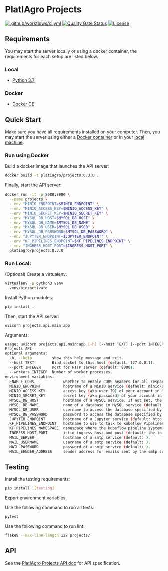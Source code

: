 # PlatIAgro Projects

[![.github/workflows/ci.yml](https://github.com/platiagro/projects/actions/workflows/ci.yml/badge.svg)](https://github.com/platiagro/projects/actions/workflows/ci.yml)
[![Quality Gate Status](https://sonarcloud.io/api/project_badges/measure?project=platiagro_projects&metric=alert_status)](https://sonarcloud.io/dashboard?id=platiagro_projects)
[![License](https://img.shields.io/badge/License-Apache%202.0-blue.svg)](https://opensource.org/licenses/Apache-2.0)

## Requirements

You may start the server locally or using a docker container, the requirements for each setup are listed below.

### Local

- [Python 3.7](https://www.python.org/downloads/)

### Docker

- [Docker CE](https://www.docker.com/get-docker)

## Quick Start

Make sure you have all requirements installed on your computer. Then, you may start the server using either a [Docker container](#run-using-docker) or in your [local machine](#run-local).

### Run using Docker

Build a docker image that launches the API server:

```bash
docker build -t platiagro/projects:0.3.0 .
```

Finally, start the API server:

```bash
docker run -it -p 8080:8080 \
  --name projects \
  --env "MINIO_ENDPOINT=$MINIO_ENDPOINT" \
  --env "MINIO_ACCESS_KEY=$MINIO_ACCESS_KEY" \
  --env "MINIO_SECRET_KEY=$MINIO_SECRET_KEY" \
  --env "MYSQL_DB_HOST=$MYSQL_DB_HOST" \
  --env "MYSQL_DB_NAME=$MYSQL_DB_NAME" \
  --env "MYSQL_DB_USER=$MYSQL_DB_USER" \
  --env "MYSQL_DB_PASSWORD=$MYSQL_DB_PASSWORD" \
  --env "JUPYTER_ENDPOINT=$JUPYTER_ENDPOINT" \
  --env "KF_PIPELINES_ENDPOINT=$KF_PIPELINES_ENDPOINT" \
  --env "INGRESS_HOST_PORT=$INGRESS_HOST_PORT" \
  platiagro/projects:0.3.0
```

### Run Local:

(Optional) Create a virtualenv:

```bash
virtualenv -p python3 venv
. venv/bin/activate
```

Install Python modules:

```bash
pip install .
```

Then, start the API server:

```bash
uvicorn projects.api.main:app
```

Arguments:

```bash
usage: uvicorn projects.api.main:app [-h] [--host TEXT] [--port INTEGER] [--workers INTEGER]
Projects API
optional arguments:
  -h, --help         show this help message and exit.
  --host TEXT        Bind socket to this host (default: 127.0.0.1).
  --port INTEGER     Port for HTTP server (default: 8000).
  --workers INTEGER  Number of worker processes.
environment variables:
  ENABLE_CORS             whether to enable CORS headers for all responses.
  MINIO_ENDPOINT          hostname of a MinIO service (default: minio-service.platiagro:9000).
  MINIO_ACCESS_KEY        access key (aka user ID) of your account in MinIO service (default: minio).
  MINIO_SECRET_KEY        secret key (aka password) of your account in MinIO service (default: minio123).
  MYSQL_DB_HOST           hostname of a MySQL service. If not set, the in-cluster address will be used (default: mysql.platiagro).
  MYSQL_DB_NAME           name of a database in MySQL service (default: platiagro).
  MYSQL_DB_USER           username to access the database specified by the MYSQL_DB_NAME variable (default: root).
  MYSQL_DB_PASSWORD       password to access the database specified by the MYSQL_DB_NAME variable (default: ).
  JUPYTER_ENDPOINT        hostname of a Jupyter service (default: http://server.anonymous:80/notebook/anonymous/server).
  KF_PIPELINES_ENDPOINT   hostname to use to talk to Kubeflow Pipelines (default: the in-cluster service DNS name will be used).
  KF_PIPELINES_NAMESPACE  namespace where the kubeflow pipeline system is run (default: anonymous).
  INGRESS_HOST_PORT       istio ingress host and post (default: the in-cluster host or ip will be used)
  MAIL_SERVER             hostname of a smtp service (default: ).
  MAIL_USERNAME           username of a smtp service (default: ).
  MAIL_PASSWORD           password of a smtp service (default: ).
  MAIL_SENDER_ADDRESS     sender address for emails sent by the smtp service (default: ).
```

## Testing

Install the testing requirements:

```bash
pip install .[testing]
```

Export environment variables.

Use the following command to run all tests:

```bash
pytest
```

Use the following command to run lint:

```bash
flake8 --max-line-length 127 projects/
```

## API

See the [PlatIAgro Projects API doc](https://platiagro.github.io/projects/) for API specification.
